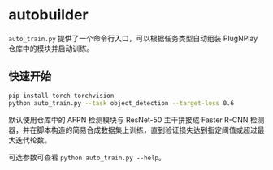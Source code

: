 # autobuilder

`auto_train.py` 提供了一个命令行入口，可以根据任务类型自动组装 PlugNPlay 仓库中的模块并启动训练。

## 快速开始

```bash
pip install torch torchvision
python auto_train.py --task object_detection --target-loss 0.6
```

默认使用仓库中的 AFPN 检测模块与 ResNet-50 主干拼接成 Faster R-CNN 检测器，并在脚本构造的简易合成数据集上训练，直到验证损失达到指定阈值或超过最大迭代轮数。

可选参数可查看 `python auto_train.py --help`。
